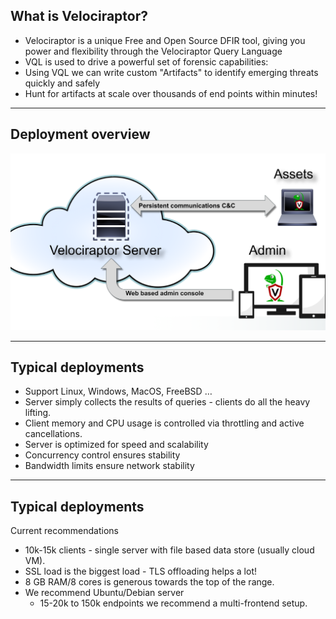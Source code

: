 
<!-- .slide: class="content" -->
## What is Velociraptor?
* Velociraptor is a unique Free and Open Source DFIR tool, giving you
  power and flexibility through the Velociraptor Query Language
* VQL is used to drive a powerful set of forensic capabilities:
* Using VQL we can write custom "Artifacts" to identify emerging threats quickly and safely
* Hunt for artifacts at scale over thousands of end points within
  minutes!



---


<!-- .slide: class="full_screen_diagram" -->
## Deployment overview
![](/modules/overview/deployment_overview.svg)

---


<!-- .slide: class="content" -->
## Typical deployments

* Support Linux, Windows, MacOS, FreeBSD …
* Server simply collects the results of queries - clients do all the heavy lifting.
* Client memory and CPU usage is controlled via throttling and active cancellations.
* Server is optimized for speed and scalability
* Concurrency control ensures stability
* Bandwidth limits ensure network stability

---


<!-- .slide: class="content" -->
## Typical deployments

Current recommendations
* 10k-15k clients - single server with file based data store (usually cloud VM).
* SSL load is the biggest load - TLS offloading helps a lot!
* 8 GB RAM/8 cores is generous towards the top of the range.
* We recommend Ubuntu/Debian server
    * 15-20k to 150k endpoints we recommend a multi-frontend setup.
